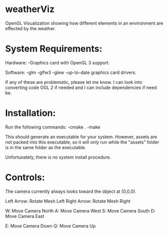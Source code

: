 # weatherViz
OpenGL Visualization showing how different elements in an environment are effected by the weather.

# System Requirements:

Hardware:
-Graphics card with OpenGL 3 support.

Software:
-glm
-glfw3
-glew
-up-to-date graphics card drivers.

If any of these are problematic, please let me know. I can look into converting code OGL 2 if needed and I can include dependencies if need be.

# Installation:

Run the following commands:
-cmake .
-make

This should generate an executable for your system. However, assets are not packed into this executable, so it will only run while the "assets" folder is in the same folder as the executable.

Unfortunately, there is no system install procedure.

# Controls:

The camera currently always looks toward the object at (0,0,0).

Left Arrow: Rotate Mesh Left
Right Arrow: Rotate Mesh Right

W: Move Camera North
A: Move Camera West
S: Move Camera South
D: Move Camera East

E: Move Camera Down
Q: Move Camera Up
